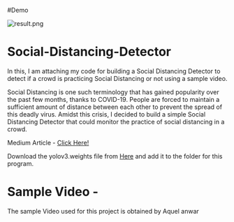 #Demo

![result.png](https://github.com/Harshamanipi/slayer2/blob/main/image.gif)



# Social-Distancing-Detector
In this, I am attaching my code for building a Social Distancing Detector to detect if a crowd is practicing Social Distancing or not using a sample video.

Social Distancing is one such terminology that has gained popularity over the past few months, thanks to COVID-19. People are forced to maintain a sufficient amount of distance between each other to prevent the spread of this deadly virus. Amidst this crisis, I decided to build a simple Social Distancing Detector that could monitor the practice of social distancing in a crowd.

Medium Article - [Click Here!](https://towardsdatascience.com/covid-19-ai-enabled-social-distancing-detector-using-opencv-ea2abd827d34)

Download the yolov3.weights file from [Here]( https://pjreddie.com/media/files/yolov3.weights) and add it to the folder for this program.

# Sample Video - 

The sample Video used for this project is obtained by Aquel anwar
